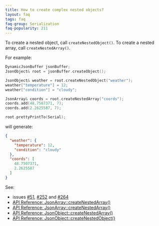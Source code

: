 ```yaml
---
title: How to create complex nested objects?
layout: faq
tags: faq
faq-group: Serialization
faq-popularity: 211
---
```


To create a nested object, call `createNestedObject()`.
To create a nested array, call `createNestedArray()`.

For example:

```c++
DynamicJsonBuffer jsonBuffer;
JsonObject& root = jsonBuffer.createObject();

JsonObject& weather = root.createNestedObject("weather");
weather["temperature"] = 12;
weather["condition"] = "cloudy";

JsonArray& coords = root.createNestedArray("coords");
coords.add(48.7507371, 7);
coords.add(2.2625587, 7);

root.prettyPrintTo(Serial);
```

will generate:

```json
{
  "weather": {
    "temperature": 12,
    "condition": "cloudy"
  },
  "coords": [
    48.7507371,
    2.2625587
  ]
}
```

See:

* issues [#51](https://github.com/bblanchon/ArduinoJson/issues/51), [#252](https://github.com/bblanchon/ArduinoJson/issues/252) and [#264](https://github.com/bblanchon/ArduinoJson/issues/264)
* [API Reference: JsonArray::createNestedArray()](https://github.com/bblanchon/ArduinoJson/wiki/API-Reference#jsonarraycreatenestedarray)
* [API Reference: JsonArray::createNestedArray()](https://github.com/bblanchon/ArduinoJson/wiki/API-Reference#jsonarraycreatenestedarray)
* [API Reference: JsonObject::createNestedArray()](https://github.com/bblanchon/ArduinoJson/wiki/API-Reference#jsonobjectcreatenestedarray)
* [API Reference: JsonObject::createNestedObject()](https://github.com/bblanchon/ArduinoJson/wiki/API-Reference#jsonobjectcreatenestedobject)
